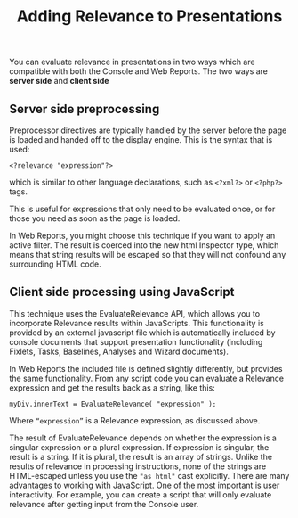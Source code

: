 ﻿---
title: Adding Relevance to Presentations
---

You can evaluate relevance in presentations in two ways which are compatible with both the Console and Web Reports.
The two ways are **server side** and **client side**

## Server side preprocessing
Preprocessor directives are typically handled by the server before the page is loaded and handed off to the display engine. 
This is the syntax that is used:

```
<?relevance "expression"?>
```

which is similar to other language declarations, such as `<?xml?>` or `<?php?>` tags.

This is useful for expressions that only need to be evaluated once, or for those you need as soon as the page is loaded. 

In Web Reports, you might choose this technique if you want to apply an active filter. The result is coerced into the new html Inspector type, which means that string results will be escaped so that they will not confound any surrounding HTML code.

## Client side processing using JavaScript
This technique uses the EvaluateRelevance API, which allows you to incorporate Relevance results within JavaScripts. This functionality is provided by an external javascript file which is automatically included by console documents that support presentation functionality (including Fixlets, Tasks, Baselines, Analyses and Wizard documents). 

In Web Reports the included file is defined slightly differently, but provides the same functionality.
From any script code you can evaluate a Relevance expression and get the results back as a string, like this:

```
myDiv.innerText = EvaluateRelevance( "expression" );
```

Where `“expression”` is a Relevance expression, as discussed above. 

The result of EvaluateRelevance depends on whether the expression is a singular expression or a plural expression. If expression is singular, the result is a string. If it is plural, the result is an array of strings. Unlike the results of relevance in processing instructions, none of the strings are HTML-escaped unless you use the `"as html"` cast explicitly.
There are many advantages to working with JavaScript. One of the most important is user interactivity. For example, you can create a script that will only evaluate relevance after getting input from the Console user.



